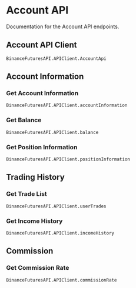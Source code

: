 # Account API

Documentation for the Account API endpoints.

## Account API Client

```@docs
BinanceFuturesAPI.APIClient.AccountApi
```

## Account Information

### Get Account Information

```@docs
BinanceFuturesAPI.APIClient.accountInformation
```

### Get Balance

```@docs
BinanceFuturesAPI.APIClient.balance
```

### Get Position Information

```@docs
BinanceFuturesAPI.APIClient.positionInformation
```

## Trading History

### Get Trade List

```@docs
BinanceFuturesAPI.APIClient.userTrades
```

### Get Income History

```@docs
BinanceFuturesAPI.APIClient.incomeHistory
```

## Commission

### Get Commission Rate

```@docs
BinanceFuturesAPI.APIClient.commissionRate
```
